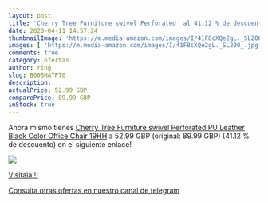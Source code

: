 ```yaml
---
layout: post
title: 'Cherry Tree Furniture swivel Perforated  al 41.12 % de descuento'
date: 2020-04-11 14:57:24
thumbnailImage: 'https://m.media-amazon.com/images/I/41F8cXQe2gL._SL200_.jpg'
images: [ 'https://m.media-amazon.com/images/I/41F8cXQe2gL._SL200_.jpg' ]
comments: true
category: ofertas
author: ring
slug: B005HATPT0
description:
actualPrice: 52.99 GBP
comparePrice: 89.99 GBP
inStock: true
---
```


Ahora mismo tienes [Cherry Tree Furniture swivel Perforated PU Leather Black Color Office Chair 19HH](https://www.amazon.com/dp/B005HATPT0/?tag=redken08-20) a 52.99 GBP (original: 89.99 GBP) (41.12 %  de descuento) en el siguiente enlace!

[![](https://m.media-amazon.com/images/I/41F8cXQe2gL._SL200_.jpg)](https://www.amazon.com/dp/B005HATPT0/?tag=redken08-20)

[Visítala!!!](https://www.amazon.com/dp/B005HATPT0/?tag=redken08-20)

[Consulta otras ofertas en nuestro canal de telegram](https://t.me/s/ofertas25)
